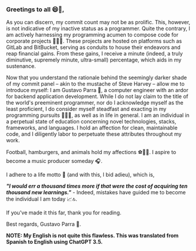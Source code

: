 ### Greetings to all 😄👋, 

As you can discern, my commit count may not be as prolific. This, however, is not indicative of my inactive status as a programmer. Quite the contrary, I am actively harnessing my programming acumen to compose code for corporate projects 💼👨‍💼. These projects are hosted on platforms such as GitLab and BitBucket, serving as conduits to house their endeavors and reap financial gains. From these gains, I receive a minute (indeed, a truly diminutive, supremely minute, ultra-small) percentage, which aids in my sustenance.

Now that you understand the rationale behind the seemingly darker shade of my commit panel – akin to the mustache of Steve Harvey  – allow me to introduce myself: I am Gustavo Parra 🚀, a computer engineer with an ardor for backend application development. While I do not lay claim to the title of the world's preeminent programmer, nor do I acknowledge myself as the least proficient, I do consider myself steadfast and exacting in my programming pursuits 📌🧑‍💻, as well as in life in general. I am an individual in a perpetual state of education concerning novel technologies, stacks, frameworks, and languages. I hold an affection for clean, maintainable code, and I diligently labor to perpetuate these attributes throughout my work.

Football, hamburgers, and animals hold my affections ⚽️🍔🐶. I aspire to become a music producer someday 🎧.

I adhere to a life motto 📝 (and with this, I bid adieu), which is,

***"I would err a thousand times more if that were the cost of acquiring ten thousand new learnings."*** - Indeed, mistakes have guided me to become the individual I am today 📈🔝.

If you've made it this far, thank you for reading.

Best regards,
Gustavo Parra 🤘.

**NOTE: My English is not quite this flawless. This was translated from Spanish to English using ChatGPT 3.5.**
